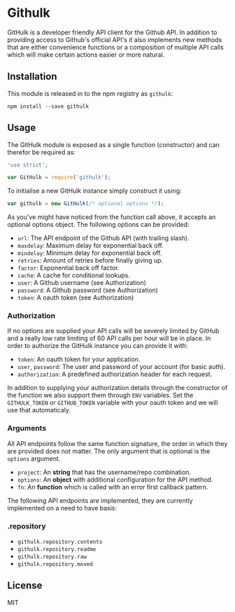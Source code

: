 # Githulk

GitHulk is a developer friendly API client for the Github API. In addition to
providing access to Github's official API's it also implements new methods that
are either convenience functions or a composition of multiple API calls which will
make certain actions easier or more natural.

## Installation

This module is released in to the npm registry as `githulk`:

```
npm install --save githulk
```

## Usage

The GitHulk module is exposed as a single function (constructor) and can
therefor be required as:

```js
'use strict';

var GitHulk = require('githulk');
```

To initialise a new GitHulk instance simply construct it using:

```js
var githulk = new GitHulk(/* optional options */);
```

As you've might have noticed from the function call above, it accepts an
optional options object. The following options can be provided:

- `url`: The API endpoint of the Github API (with trailing slash).
- `maxdelay`: Maximum delay for exponential back off.
- `mindelay`: Minimum delay for exponential back off.
- `retries`: Amount of retries before finally giving up.
- `factor`: Exponential back off factor.
- `cache`: A cache for conditional lookups.
- `user`: A Github username (see Authorization)
- `password`: A Github password (see Authorization)
- `token`: A oauth token (see Authorization)

### Authorization

If no options are supplied your API calls will be severely limited by GitHub and
a really low rate limiting of 60 API calls per hour will be in place. In order
to authorize the GitHulk instance you can provide it with:

- `token`: An oauth token for your application.
- `user`, `password`: The user and password of your account (for basic auth).
- `authorization`: A predefined authorization header for each request.

In addition to supplying your authorization details through the constructor of
the function we also support them through `ENV` variables. Set the
`GITHULK_TOKEN` or `GITHUB_TOKEN` variable with your oauth token and we will use
that automaticaly.

### Arguments

All API endpoints follow the same function signature, the order in which they
are provided does not matter. The only argument that is optional is the
`options` argument.

- `project`: An **string** that has the username/repo combination.
- `options`: An **object** with additional configuration for the API method.
- `fn`: An **function** which is called with an error first callback pattern.

The following API endpoints are implemented, they are currently implemented on
a need to have basis:

### .repository

- `githulk.repository.contents`
- `githulk.repository.readme`
- `githulk.repository.raw`
- `githulk.repository.moved`

## License

MIT
